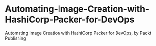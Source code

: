 # Automating-Image-Creation-with-HashiCorp-Packer-for-DevOps
Automating Image Creation with HashiCorp Packer for DevOps, by Packt Publishing
